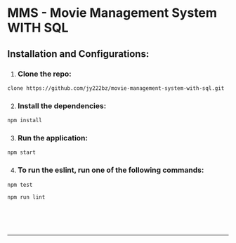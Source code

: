 # MMS - Movie Management System WITH SQL
## Installation and Configurations:
1. ### Clone the repo:

~~~
clone https://github.com/jy222bz/movie-management-system-with-sql.git
~~~

2. ### Install the dependencies:
~~~
npm install
~~~

3. ### Run the application:
~~~
npm start
~~~
4. ### To run the eslint, run one of the following commands:

~~~
npm test
~~~
~~~
npm run lint
~~~
<br><br><br>
_____

